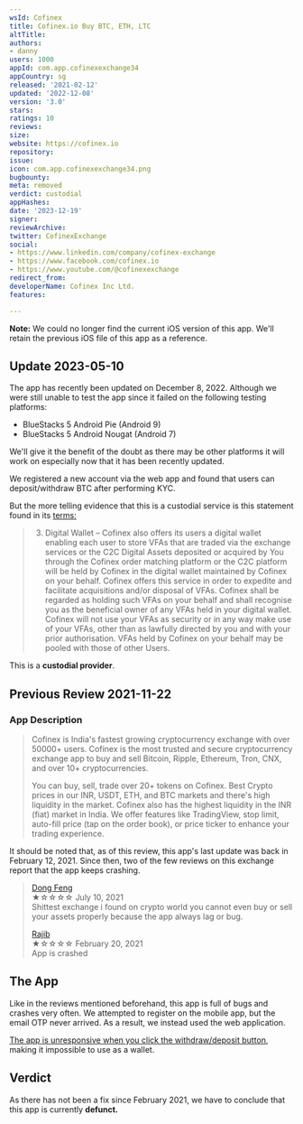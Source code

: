 ```yaml
---
wsId: Cofinex
title: Cofinex.io Buy BTC, ETH, LTC
altTitle: 
authors:
- danny
users: 1000
appId: com.app.cofinexexchange34
appCountry: sg
released: '2021-02-12'
updated: '2022-12-08'
version: '3.0'
stars: 
ratings: 10
reviews: 
size: 
website: https://cofinex.io
repository: 
issue: 
icon: com.app.cofinexexchange34.png
bugbounty: 
meta: removed
verdict: custodial
appHashes: 
date: '2023-12-19'
signer: 
reviewArchive: 
twitter: CofinexExchange
social:
- https://www.linkedin.com/company/cofinex-exchange
- https://www.facebook.com/cofinex.io
- https://www.youtube.com/@cofinexexchange
redirect_from: 
developerName: Cofinex Inc Ltd.
features: 

---
```


**Note:** We could no longer find the current iOS version of this app. We'll retain the previous iOS file of this app as a reference.

## Update 2023-05-10

The app has recently been updated on December 8, 2022. Although we were still unable to test the app since it failed on the following testing platforms: 

- BlueStacks 5 Android Pie (Android 9)
- BlueStacks 5 Android Nougat (Android 7)

We'll give it the benefit of the doubt as there may be other platforms it will work on especially now that it has been recently updated. 

We registered a new account via the web app and found that users can deposit/withdraw BTC after performing KYC. 

But the more telling evidence that this is a custodial service is this statement found in its [terms:](https://global.cofinex.io/terms.html) 

> 3. Digital Wallet – Cofinex also offers its users a digital wallet enabling each user to store VFAs that are traded via the exchange services or the C2C Digital Assets deposited or acquired by You through the Cofinex order matching platform or the C2C platform will be held by Cofinex in the digital wallet maintained by Cofinex on your behalf. Cofinex offers this service in order to expedite and facilitate acquisitions and/or disposal of VFAs. Cofinex shall be regarded as holding such VFAs on your behalf and shall recognise you as the beneficial owner of any VFAs held in your digital wallet. Cofinex will not use your VFAs as security or in any way make use of your VFAs, other than as lawfully directed by you and with your prior authorisation. VFAs held by Cofinex on your behalf may be pooled with those of other Users.

This is a **custodial provider**.

## Previous Review 2021-11-22

### App Description

> Cofinex is India's fastest growing cryptocurrency exchange with over 50000+ users. Cofinex is the most trusted and secure cryptocurrency exchange app to buy and sell Bitcoin, Ripple, Ethereum, Tron, CNX, and over 10+ cryptocurrencies.
>
> You can buy, sell, trade over 20+ tokens on Cofinex. Best Crypto prices in our INR, USDT, ETH, and BTC markets and there's high liquidity in the market. Cofinex also has the highest liquidity in the INR (fiat) market in India. We offer features like TradingView, stop limit, auto-fill price (tap on the order book), or price ticker to enhance your trading experience.

It should be noted that, as of this review, this app's last update was back in February 12, 2021. Since then, two of the few reviews on this exchange report that the app keeps crashing.

> [Dong Feng](https://play.google.com/store/apps/details?id=com.app.cofinexexchange34&reviewId=gp%3AAOqpTOG64-WJrctdxqaUp-v_hCE5Ca3RKeSjaGYKMvOGVDWAY93z320SRKrVvqKb1i2EMr7IrDneSdLPcsVS7Q)<br>
  ★☆☆☆☆ July 10, 2021 <br>
       Shittest exchange i found on crypto world you cannot even buy or sell your assets properly because the app always lag or bug.
>
> [Rajib](https://play.google.com/store/apps/details?id=com.app.cofinexexchange34&reviewId=gp%3AAOqpTOF1k0aunLTnrTXV9XWQ37xLUBsLi2lt0xe1QySBAWL54zqEcw2CaGd7-I-HmtrIECqDl5IT5DSVjqSgeg)<br>
  ★☆☆☆☆ February 20, 2021 <br>
       App is crashed
       

## The App

Like in the reviews mentioned beforehand, this app is full of bugs and crashes very often. We attempted to register on the mobile app, but the email OTP never arrived. As a result, we instead used the web application.

[The app is unresponsive when you click the withdraw/deposit button](https://twitter.com/BitcoinWalletz/status/1460435718270980097), making it impossible to use as a wallet.

## Verdict

As there has not been a fix since February 2021, we have to conclude that this app is currently **defunct.**